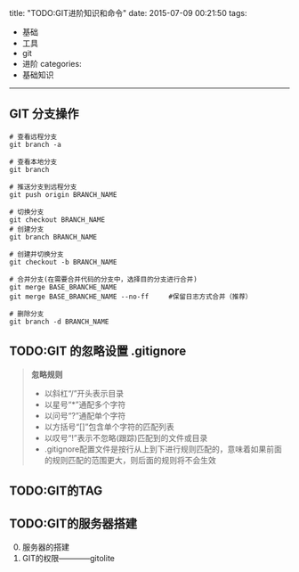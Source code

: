 title: "TODO:GIT进阶知识和命令"
date: 2015-07-09 00:21:50
tags:
- 基础
- 工具
- git
- 进阶
categories: 
- 基础知识
---

## GIT 分支操作
```
# 查看远程分支
git branch -a

# 查看本地分支
git branch

# 推送分支到远程分支
git push origin BRANCH_NAME

# 切换分支
git checkout BRANCH_NAME
# 创建分支
git branch BRANCH_NAME

# 创建并切换分支
git checkout -b BRANCH_NAME

# 合并分支(在需要合并代码的分支中，选择目的分支进行合并)
git merge BASE_BRANCHE_NAME
git merge BASE_BRANCHE_NAME --no-ff     #保留日志方式合并（推荐）

# 删除分支
git branch -d BRANCH_NAME
```

## TODO:GIT 的忽略设置 __.gitignore__
>__忽略规则__
>* 以斜杠“/”开头表示目录
>* 以星号“*”通配多个字符
>* 以问号“?”通配单个字符
>* 以方括号“[]”包含单个字符的匹配列表
>* 以叹号“!”表示不忽略(跟踪)匹配到的文件或目录
>* .gitignore配置文件是按行从上到下进行规则匹配的，意味着如果前面的规则匹配的范围更大，则后面的规则将不会生效

## TODO:GIT的TAG

## TODO:GIT的服务器搭建
0. 服务器的搭建
1. GIT的权限————gitolite
